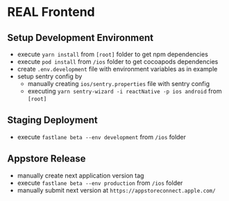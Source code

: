 # REAL Frontend

## Setup Development Environment
- execute `yarn install` from `[root]` folder to get npm dependencies
- execute `pod install` from `/ios` folder to get cocoapods dependencies
- create `.env.development` file with environment variables as in example
- setup sentry config by
  - manually creating `ios/sentry.properties` file with sentry config
  - executing `yarn sentry-wizard -i reactNative -p ios android` from `[root]`

## Staging Deployment
- execute `fastlane beta --env development` from `/ios` folder

## Appstore Release
- manually create next application version tag
- execute `fastlane beta --env production` from `/ios` folder
- manually submit next version at `https://appstoreconnect.apple.com/`